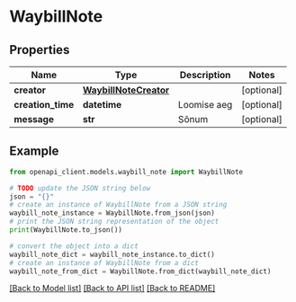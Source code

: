 # WaybillNote


## Properties

Name | Type | Description | Notes
------------ | ------------- | ------------- | -------------
**creator** | [**WaybillNoteCreator**](WaybillNoteCreator.md) |  | [optional] 
**creation_time** | **datetime** | Loomise aeg | [optional] 
**message** | **str** | Sõnum | [optional] 

## Example

```python
from openapi_client.models.waybill_note import WaybillNote

# TODO update the JSON string below
json = "{}"
# create an instance of WaybillNote from a JSON string
waybill_note_instance = WaybillNote.from_json(json)
# print the JSON string representation of the object
print(WaybillNote.to_json())

# convert the object into a dict
waybill_note_dict = waybill_note_instance.to_dict()
# create an instance of WaybillNote from a dict
waybill_note_from_dict = WaybillNote.from_dict(waybill_note_dict)
```
[[Back to Model list]](../README.md#documentation-for-models) [[Back to API list]](../README.md#documentation-for-api-endpoints) [[Back to README]](../README.md)


